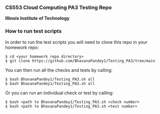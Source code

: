 ### CS553 Cloud Computing PA3 Testing Repo
**Illinois Institute of Technology**  

### How to run test scripts
In order to run the test scripts you will need to clone this repo in your homework repo:
```
$ cd <your homework repo directory>
$ git clone https://github.com/BhavanaPandey1/Testing_PA3/tree/main
```

You can then run all the checks and tests by calling:
```
$ bash BhavanaPandey1/Testing_PA3.sh all
$ bash BhavanaPandey1/Testing_PA3.sh all
```

Or you can run an individual check or test by calling:
```
$ bash <path to BhavanaPandey1/Testing_PA3.sh <check number>
$ bash <path to BhavanaPandey1/Testing_PA3.sh <test number>
